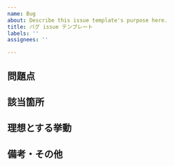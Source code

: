 ```yaml
---
name: Bug
about: Describe this issue template's purpose here.
title: バグ issue テンプレート
labels: ''
assignees: ''

---
```


## 問題点


## 該当箇所


## 理想とする挙動


## 備考・その他
